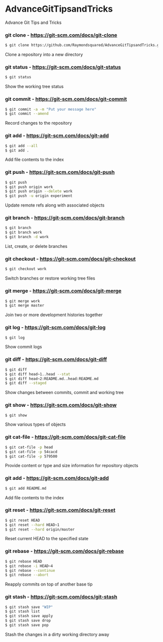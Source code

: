 # AdvanceGitTipsandTricks
Advance Git Tips and Tricks

### git clone - https://git-scm.com/docs/git-clone

```sh
$ git clone https://github.com/Raymondsquared/AdvanceGitTipsandTricks.git
```

Clone a repository into a new directory

### git status - https://git-scm.com/docs/git-status

```sh
$ git status
```

Show the working tree status

### git commit - https://git-scm.com/docs/git-commit

```sh
$ git commit -a -m "Put your message here"
$ git commit --amend
```

Record changes to the repository

### git add - https://git-scm.com/docs/git-add

```sh
$ git add --all
$ git add .
```

Add file contents to the index

### git push - https://git-scm.com/docs/git-push

```sh
$ git push
$ git push origin work
$ git push origin --delete work
$ git push -u origin experiment
```

Update remote refs along with associated objects

### git branch - https://git-scm.com/docs/git-branch

```sh
$ git branch
$ git branch work
$ git branch -d work
```

List, create, or delete branches

### git checkout - https://git-scm.com/docs/git-checkout

```sh
$ git checkout work
```

Switch branches or restore working tree files

### git merge - https://git-scm.com/docs/git-merge

```sh
$ git merge work
$ git merge master
```

Join two or more development histories together

### git log - https://git-scm.com/docs/git-log

```sh
$ git log
```

Show commit logs

### git diff - https://git-scm.com/docs/git-diff

```sh
$ git diff
$ git diff head~1..head --stat
$ git diff head~2:README.md..head:README.md
$ git diff --staged
```

Show changes between commits, commit and working tree

### git show - https://git-scm.com/docs/git-show

```sh
$ git show
```

Show various types of objects

### git cat-file - https://git-scm.com/docs/git-cat-file

```sh
$ git cat-file -p head
$ git cat-file -p 54cacd
$ git cat-file -p 579500
```

Provide content or type and size information for repository objects

### git add - https://git-scm.com/docs/git-add

```sh
$ git add README.md
```

Add file contents to the index

### git reset - https://git-scm.com/docs/git-reset

```sh
$ git reset HEAD
$ git reset --hard HEAD~1
$ git reset --hard origin/master
```

Reset current HEAD to the specified state

### git rebase - https://git-scm.com/docs/git-rebase

```sh
$ git rebase HEAD
$ git rebase -i HEAD~4
$ git rebase --continue
$ git rebase --abort
```

Reapply commits on top of another base tip

### git stash - https://git-scm.com/docs/git-stash

```sh
$ git stash save "WIP"
$ git stash list
$ git stash save apply
$ git stash save drop
$ git stash save pop
```

Stash the changes in a dirty working directory away
